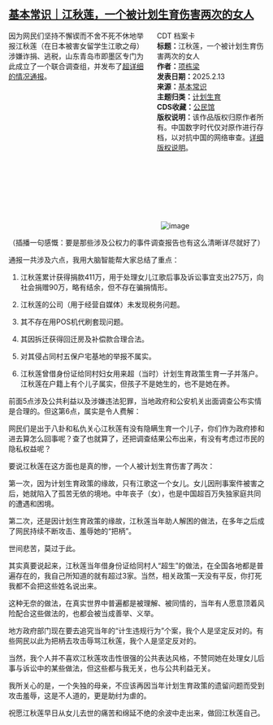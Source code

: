 <!--1739500972000-->
[基本常识｜江秋莲，一个被计划生育伤害两次的女人](https://chinadigitaltimes.net/chinese/715835.html)
------

<div style="width:42%;float:right;padding-left:20px;"><div class="su-spoiler su-spoiler-style-fancy su-spoiler-icon-chevron-circle" data-scroll-offset="0" data-anchor-in-url="no"><div class="su-spoiler-title" tabindex="0" role="button"><span class="su-spoiler-icon"></span>CDT 档案卡</div><div class="su-spoiler-content su-u-clearfix su-u-trim"><strong>标题：</strong>江秋莲，一个被计划生育伤害两次的女人<br><strong>作者：</strong><a href="https://chinadigitaltimes.net/space/项栋梁" target="_blank">项栋梁</a><br><strong>发表日期：</strong>2025.2.13<br><strong>来源：</strong><a href="https://archive.ph/W29ZN" target="_blank">基本常识</a><br><strong>主题归类：</strong><a href="https://chinadigitaltimes.net/space/计划生育" target="_blank">计划生育</a><br><strong>CDS收藏：</strong><a href="https://chinadigitaltimes.net/space/%E5%85%AC%E6%B0%91%E9%A6%86" target="_blank" rel="noopener">公民馆</a><br><strong>版权说明：</strong>该作品版权归原作者所有。中国数字时代仅对原作进行存档，以对抗中国的网络审查。<a href="https://chinadigitaltimes.net/chinese/copyright">详细版权说明</a>。</div></div></div><p>因为网民们坚持不懈锲而不舍不死不休地举报江秋莲（在日本被害女留学生江歌之母）涉嫌诈捐、逃税，山东青岛市即墨区专门为此成立了一个联合调查组，并发布了<a href="https://mp.weixin.qq.com/s?__biz=MzA5MjI3OTg3NQ==&amp;mid=2653580749&amp;idx=1&amp;sn=25ebaacad917d1c698d144ee8f17a763&amp;scene=21#wechat_redirect">超详细的情况通报</a>。</p><p><img decoding="async" src="data:image/svg+xml,%3Csvg%20xmlns='http://www.w3.org/2000/svg'%20viewBox='0%200%200%200'%3E%3C/svg%3E" alt="image" data-lazy-src="https://chinadigitaltimes.net/chinese/files/2025/02/post-715835-67aead0f6dc23."><noscript><img decoding="async" src="https://chinadigitaltimes.net/chinese/files/2025/02/post-715835-67aead0f6dc23." alt="image"></noscript></p><p>（插播一句感慨：要是那些涉及公权力的事件调查报告也有这么清晰详尽就好了）</p><p>通报一共涉及六点，我用大脑智能帮大家总结了重点：</p><ol><li><p>江秋莲累计获得捐款411万，用于处理女儿江歌后事及诉讼事宜支出275万，向社会捐赠90万，略有结余，但不存在骗捐情形。</p></li><li><p>江秋莲的公司（用于经营自媒体）未发现税务问题。</p></li><li><p>其不存在用POS机代刷套现问题。</p></li><li><p>其因拆迁获得回迁房及补偿款合理合法。</p></li><li><p>对其侵占同村五保户宅基地的举报不属实。</p></li><li><p>江秋莲曾借身份证给同村妇女用来超（当时）计划生育政策生育一子并落户。江秋莲在户籍上有个儿子属实，但孩子不是她生的，也不是她在养。</p></li></ol><p>前面5点涉及公共利益以及涉嫌违法犯罪，当地政府和公安机关出面调查公布实情是合理的。但这第6点，属实是令人费解：</p><p>网民们是出于八卦和私仇关心江秋莲有没有隐瞒生育一个儿子，你们作为政府掺和进去算怎么回事呢？查了也就算了，还把调查结果公布出来，有没有考虑过市民的隐私权益呢？</p><p>要说江秋莲在这方面也是真的惨，一个人被计划生育伤害了两次：</p><p>第一次，因为计划生育政策的缘故，只有江歌这一个女儿。女儿因刑事案件被害之后，她就陷入了孤苦无依的境地。中年丧子（女），也是中国超百万失独家庭共同的遭遇和困境。</p><p>第二次，还是因计划生育政策的缘故，江秋莲当年助人解困的做法，在多年之后成了网民持续不断攻击、羞辱她的“把柄”。</p><p>世间悲苦，莫过于此。</p><p>其实真要说起来，江秋莲当年借身份证给同村人“超生”的做法，在全国各地都是普遍存在的，我自己所知道的就有超过3家。当然，相关政策一天没有平反，你打死我都不会把这些姓名说出来。</p><p>这种无奈的做法，在真实世界中普遍都是被理解、被同情的，当年有人愿意顶着风险配合这些做法的，也都会被当成善举、义举。</p><p>地方政府部门现在要去追究当年的“计生违规行为”个案，我个人是坚定反对的。有些网民以此为把柄去攻击辱骂江秋莲，我个人是坚定反对的。</p><p>当然，我个人并不喜欢江秋莲攻击性很强的公共表达风格，不赞同她在处理女儿后事与诉讼中的某些做法，但这些都与我无关，也与公共利益无关。</p><p>我所关心的是，一个失独的母亲，不应该再因当年计划生育政策的遗留问题而受到攻击羞辱，这是不人道的，更是助纣为虐的。</p><p>祝愿江秋莲早日从女儿去世的痛苦和绵延不绝的余波中走出来，做回江秋莲自己。</p><div class="addtoany_share_save_container addtoany_content addtoany_content_bottom"><div class="a2a_kit a2a_kit_size_32 addtoany_list" data-a2a-url="https://chinadigitaltimes.net/chinese/715835.html" data-a2a-title="基本常识｜江秋莲，一个被计划生育伤害两次的女人"><a class="a2a_button_facebook" href="https://www.addtoany.com/add_to/facebook?linkurl=https%3A%2F%2Fchinadigitaltimes.net%2Fchinese%2F715835.html&amp;linkname=%E5%9F%BA%E6%9C%AC%E5%B8%B8%E8%AF%86%EF%BD%9C%E6%B1%9F%E7%A7%8B%E8%8E%B2%EF%BC%8C%E4%B8%80%E4%B8%AA%E8%A2%AB%E8%AE%A1%E5%88%92%E7%94%9F%E8%82%B2%E4%BC%A4%E5%AE%B3%E4%B8%A4%E6%AC%A1%E7%9A%84%E5%A5%B3%E4%BA%BA" title="Facebook" rel="nofollow noopener" target="_blank"></a><a class="a2a_button_twitter" href="https://www.addtoany.com/add_to/twitter?linkurl=https%3A%2F%2Fchinadigitaltimes.net%2Fchinese%2F715835.html&amp;linkname=%E5%9F%BA%E6%9C%AC%E5%B8%B8%E8%AF%86%EF%BD%9C%E6%B1%9F%E7%A7%8B%E8%8E%B2%EF%BC%8C%E4%B8%80%E4%B8%AA%E8%A2%AB%E8%AE%A1%E5%88%92%E7%94%9F%E8%82%B2%E4%BC%A4%E5%AE%B3%E4%B8%A4%E6%AC%A1%E7%9A%84%E5%A5%B3%E4%BA%BA" title="Twitter" rel="nofollow noopener" target="_blank"></a><a class="a2a_button_telegram" href="https://www.addtoany.com/add_to/telegram?linkurl=https%3A%2F%2Fchinadigitaltimes.net%2Fchinese%2F715835.html&amp;linkname=%E5%9F%BA%E6%9C%AC%E5%B8%B8%E8%AF%86%EF%BD%9C%E6%B1%9F%E7%A7%8B%E8%8E%B2%EF%BC%8C%E4%B8%80%E4%B8%AA%E8%A2%AB%E8%AE%A1%E5%88%92%E7%94%9F%E8%82%B2%E4%BC%A4%E5%AE%B3%E4%B8%A4%E6%AC%A1%E7%9A%84%E5%A5%B3%E4%BA%BA" title="Telegram" rel="nofollow noopener" target="_blank"></a><a class="a2a_button_reddit" href="https://www.addtoany.com/add_to/reddit?linkurl=https%3A%2F%2Fchinadigitaltimes.net%2Fchinese%2F715835.html&amp;linkname=%E5%9F%BA%E6%9C%AC%E5%B8%B8%E8%AF%86%EF%BD%9C%E6%B1%9F%E7%A7%8B%E8%8E%B2%EF%BC%8C%E4%B8%80%E4%B8%AA%E8%A2%AB%E8%AE%A1%E5%88%92%E7%94%9F%E8%82%B2%E4%BC%A4%E5%AE%B3%E4%B8%A4%E6%AC%A1%E7%9A%84%E5%A5%B3%E4%BA%BA" title="Reddit" rel="nofollow noopener" target="_blank"></a><a class="a2a_button_whatsapp" href="https://www.addtoany.com/add_to/whatsapp?linkurl=https%3A%2F%2Fchinadigitaltimes.net%2Fchinese%2F715835.html&amp;linkname=%E5%9F%BA%E6%9C%AC%E5%B8%B8%E8%AF%86%EF%BD%9C%E6%B1%9F%E7%A7%8B%E8%8E%B2%EF%BC%8C%E4%B8%80%E4%B8%AA%E8%A2%AB%E8%AE%A1%E5%88%92%E7%94%9F%E8%82%B2%E4%BC%A4%E5%AE%B3%E4%B8%A4%E6%AC%A1%E7%9A%84%E5%A5%B3%E4%BA%BA" title="WhatsApp" rel="nofollow noopener" target="_blank"></a><a class="a2a_button_email" href="https://www.addtoany.com/add_to/email?linkurl=https%3A%2F%2Fchinadigitaltimes.net%2Fchinese%2F715835.html&amp;linkname=%E5%9F%BA%E6%9C%AC%E5%B8%B8%E8%AF%86%EF%BD%9C%E6%B1%9F%E7%A7%8B%E8%8E%B2%EF%BC%8C%E4%B8%80%E4%B8%AA%E8%A2%AB%E8%AE%A1%E5%88%92%E7%94%9F%E8%82%B2%E4%BC%A4%E5%AE%B3%E4%B8%A4%E6%AC%A1%E7%9A%84%E5%A5%B3%E4%BA%BA" title="Email" rel="nofollow noopener" target="_blank"></a><a class="a2a_button_copy_link" href="https://www.addtoany.com/add_to/copy_link?linkurl=https%3A%2F%2Fchinadigitaltimes.net%2Fchinese%2F715835.html&amp;linkname=%E5%9F%BA%E6%9C%AC%E5%B8%B8%E8%AF%86%EF%BD%9C%E6%B1%9F%E7%A7%8B%E8%8E%B2%EF%BC%8C%E4%B8%80%E4%B8%AA%E8%A2%AB%E8%AE%A1%E5%88%92%E7%94%9F%E8%82%B2%E4%BC%A4%E5%AE%B3%E4%B8%A4%E6%AC%A1%E7%9A%84%E5%A5%B3%E4%BA%BA" title="Copy Link" rel="nofollow noopener" target="_blank"></a><a class="a2a_dd addtoany_share_save addtoany_share" href="https://www.addtoany.com/share"></a></div></div>
